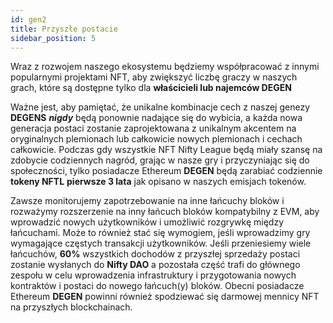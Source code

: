 ```yaml
---
id: gen2
title: Przyszłe postacie
sidebar_position: 5
---
```


Wraz z rozwojem naszego ekosystemu będziemy współpracować z innymi popularnymi projektami NFT, aby zwiększyć liczbę graczy w naszych grach, które są dostępne tylko dla **właścicieli lub najemców DEGEN**

Ważne jest, aby pamiętać, że unikalne kombinacje cech z naszej genezy **DEGENS** **_nigdy_** będą ponownie nadające się do wybicia, a każda nowa generacja postaci zostanie zaprojektowana z unikalnym akcentem na oryginalnych plemionach lub całkowicie nowych plemionach i cechach całkowicie. Podczas gdy wszystkie NFT Nifty League będą miały szansę na zdobycie codziennych nagród, grając w nasze gry i przyczyniając się do społeczności, tylko posiadacze Ethereum **DEGEN** będą zarabiać codziennie **tokeny NFTL** **pierwsze 3 lata** jak opisano w naszych emisjach tokenów.

Zawsze monitorujemy zapotrzebowanie na inne łańcuchy bloków i rozważymy rozszerzenie na inny łańcuch bloków kompatybilny z EVM, aby wprowadzić nowych użytkowników i umożliwić rozgrywkę między łańcuchami. Może to również stać się wymogiem, jeśli wprowadzimy gry wymagające częstych transakcji użytkowników. Jeśli przeniesiemy wiele łańcuchów, **60%** wszystkich dochodów z przyszłej sprzedaży postaci zostanie wysłanych do **Nifty DAO** a pozostała część trafi do głównego zespołu w celu wprowadzenia infrastruktury i przygotowania nowych kontraktów i postaci do nowego łańcuch(y) bloków. Obecni posiadacze Ethereum **DEGEN** powinni również spodziewać się darmowej mennicy NFT na przyszłych blockchainach.
